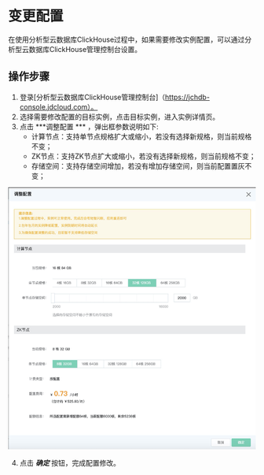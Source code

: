 # 变更配置
在使用分析型云数据库ClickHouse过程中，如果需要修改实例配置，可以通过分析型云数据库ClickHouse管理控制台设置。 


## 操作步骤
1. 登录[分析型云数据库ClickHouse管理控制台]（https://jchdb-console.jdcloud.com）。
2. 选择需要修改配置的目标实例，点击目标实例，进入实例详情页。
3. 点击 ***调整配置 *** ，弹出框参数说明如下:
    * 计算节点：支持单节点规格扩大或缩小，若没有选择新规格，则当前规格不变；
    * ZK节点：支持ZK节点扩大或缩小，若没有选择新规格，则当前规格不变；
    * 存储空间：支持存储空间增加，若没有增加存储空间，则当前配置置灰不变；


![变更配置](../../../../../image/JCHDB/updateIntance2.jpg)

4. 点击 ***确定*** 按钮，完成配置修改。


